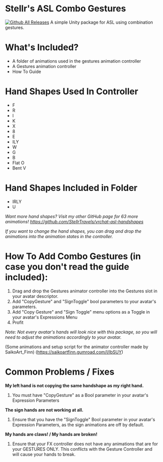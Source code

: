 # Stellr's ASL Combo Gestures
[![Github All Releases](https://img.shields.io/github/downloads/StellrVR/stellrs-asl-combo-gestures/total.svg)](https://github.com/StellrVR/stellrs-asl-combo-gestures/releases/latest)
A simple Unity package for ASL using combination gestures.


# What's Included?
- A folder of animations used in the gestures animation controller
- A Gestures animation controller
- How To Guide


# Hand Shapes Used In Controller
- F
- R
- I
- K
- X
- 8
- E
- ILY
- W
- G
- B
- Flat O
- Bent V

# Hand Shapes Included in Folder
- IRLY
- U

*Want more hand shapes? Visit my other GitHub page for 63 more animations! https://github.com/StellrTravels/vrchat-asl-handshapes*

*If you want to change the hand shapes, you can drag and drop the animations into the animation states in the controller.*


# How To Add Combo Gestures (in case you don't read the guide included):
1. Drag and drop the Gestures animator controller into the Gestures slot in your avatar descriptor.
2. Add "CopyGesture" and "SignToggle" bool parameters to your avatar's parameters.
3. Add "Copy Gesture" and "Sign Toggle" menu options as a Toggle in your avatar's Expressions Menu
4. Profit


*Note: Not every avatar's hands will look nice with this package, so you will need to adjust the animations accordingly to your avatar.*

(Some animations and setup script for the animator controller made by SaikoArt_Finn)
(https://saikoartfinn.gumroad.com/l/lbSUY)

# Common Problems / Fixes
**My left hand is not copying the same handshape as my right hand.**
1. You must have "CopyGesture" as a Bool parameter in your avatar's Expression Parameters

**The sign hands are not working at all.**
1. Ensure that you have the "SignToggle" Bool parameter in your avatar's Expression Parameters, as the sign animations are off by default.

**My hands are claws! / My hands are broken!**
1. Ensure that your FX controller does not have any animations that are for your GESTURES ONLY. This conflicts with the Gesture Controller and will cause your hands to break.
